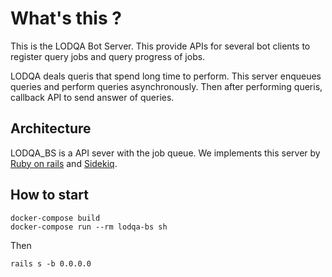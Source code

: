 # What's this ?

This is the LODQA Bot Server. This provide APIs for several bot clients to register query jobs and query progress of jobs.

LODQA deals queris that spend long time to perform. This server enqueues queries and perform queries asynchronously. Then after performing queris, callback API to send answer of queries.

## Architecture

LODQA_BS is a API sever with the job queue.
We implements this server by [Ruby on rails](https://rubyonrails.org/) and [Sidekiq](https://sidekiq.org/).

## How to start

```
docker-compose build
docker-compose run --rm lodqa-bs sh
```

Then

```
rails s -b 0.0.0.0
```
